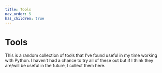 ```yaml
---
title: Tools
nav_order: 5
has_children: true
---
```


# Tools

This is a random collection of tools that I've found useful in my time working with Python. I haven't had a chance to try all of these out but if I think they are/will be useful in the future, I collect them here.
